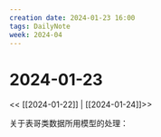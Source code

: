 ```yaml
---
creation date: 2024-01-23 16:00
tags: DailyNote
week: 2024-04
---
```


# 2024-01-23

<< [[2024-01-22]] | [[2024-01-24]]>>

关于表哥类数据所用模型的处理：

